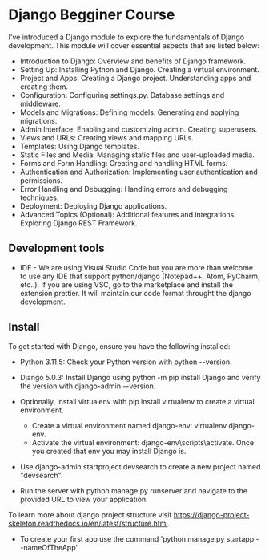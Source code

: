 # Django Begginer Course
I've introduced a Django module to explore the fundamentals of Django development. This module will cover essential aspects that are listed below:
  - Introduction to Django: Overview and benefits of Django framework.
  - Setting Up: Installing Python and Django. Creating a virtual environment.
  - Project and Apps: Creating a Django project. Understanding apps and creating them.
  - Configuration: Configuring settings.py. Database settings and middleware.
  - Models and Migrations: Defining models. Generating and applying migrations.
  - Admin Interface: Enabling and customizing admin. Creating superusers.
  - Views and URLs: Creating views and mapping URLs.
  - Templates: Using Django templates.
  - Static Files and Media: Managing static files and user-uploaded media.
  - Forms and Form Handling: Creating and handling HTML forms.
  - Authentication and Authorization: Implementing user authentication and permissions.
  - Error Handling and Debugging: Handling errors and debugging techniques.
  - Deployment: Deploying Django applications.
  - Advanced Topics (Optional): Additional features and integrations. Exploring Django REST Framework.

## Development tools
- IDE - We are using Visual Studio Code but you are more than welcome to use any IDE that support python/django (Notepad++, Atom, PyCharm, etc..). If you are using VSC, go to the marketplace and install the extension prettier. It will maintain our code format throught the django development.

## Install

To get started with Django, ensure you have the following installed:

- Python 3.11.5: Check your Python version with python --version.
- Django 5.0.3: Install Django using python -m pip install Django and verify the version with django-admin --version.
- Optionally, install virtualenv with pip install virtualenv to create a virtual environment.
  - Create a virtual environment named django-env: virtualenv django-env.
  - Activate the virtual environment: django-env\scripts\activate.
Once you created that env you may install Django is.

- Use django-admin startproject devsearch to create a new project named "devsearch".
- Run the server with python manage.py runserver and navigate to the provided URL to view your application.

To learn more about django project structure visit https://django-project-skeleton.readthedocs.io/en/latest/structure.html.

- To create your first app use the command 'python manage.py startapp --nameOfTheApp'



